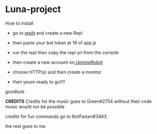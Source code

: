 # Luna-project

How to install

- go to [replit](https://replit.com) and create a new Repl

- then paste your bot token at 19 of app.js

- run the repl then copy the repl url from the console

- then create a new account on[ UptimeRobot](https://uptimerobot.com/login?rt=https://uptimerobot.com/dashboard#mainDashboard)

- choose HTTP(s) and then create a monitor


- then youre ready to go!!!!

goodluck

**CREDITS**
Credits for the music goes to Green#2754 without their code music would not be possible

credits for fun commands go to NotFaizen#3463 

the rest goes to me
